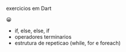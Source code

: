 exercicios em Dart

:grinning:

- if, else, else, if
- operadores terminarios
- estrutura de repeticao (while, for e foreach)